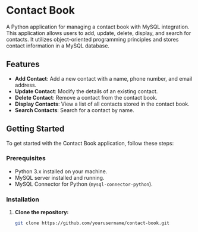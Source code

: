 # Contact Book

A Python application for managing a contact book with MySQL integration. This application allows users to add, update, delete, display, and search for contacts. It utilizes object-oriented programming principles and stores contact information in a MySQL database.

## Features

- **Add Contact**: Add a new contact with a name, phone number, and email address.
- **Update Contact**: Modify the details of an existing contact.
- **Delete Contact**: Remove a contact from the contact book.
- **Display Contacts**: View a list of all contacts stored in the contact book.
- **Search Contacts**: Search for a contact by name.

## Getting Started

To get started with the Contact Book application, follow these steps:

### Prerequisites

- Python 3.x installed on your machine.
- MySQL server installed and running.
- MySQL Connector for Python (`mysql-connector-python`).

### Installation

1. **Clone the repository:**
   ```bash
   git clone https://github.com/yourusername/contact-book.git
